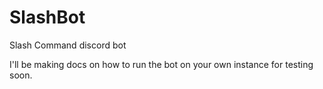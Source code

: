 # SlashBot

Slash Command discord bot

I'll be making docs on how to run the bot on your own instance for testing soon.
